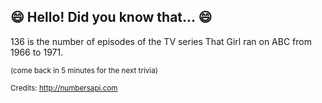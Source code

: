 ## 😄 Hello! Did you know that... 😄
136 is the number of episodes of the TV series That Girl ran on ABC from 1966 to 1971.

<sup>(come back in 5 minutes for the next trivia)</sup>


<sup>Credits: http://numbersapi.com</sup>
